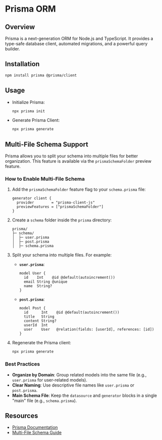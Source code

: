 # Prisma ORM

## Overview
Prisma is a next-generation ORM for Node.js and TypeScript. It provides a type-safe database client, automated migrations, and a powerful query builder.

## Installation
```bash
npm install prisma @prisma/client
```

## Usage
- Initialize Prisma:
  ```bash
  npx prisma init
  ```
- Generate Prisma Client:
  ```bash
  npx prisma generate
  ```

## Multi-File Schema Support
Prisma allows you to split your schema into multiple files for better organization. This feature is available via the `prismaSchemaFolder` preview feature.

### How to Enable Multi-File Schema
1. Add the `prismaSchemaFolder` feature flag to your `schema.prisma` file:
   ```prisma
   generator client {
     provider        = "prisma-client-js"
     previewFeatures = ["prismaSchemaFolder"]
   }
   ```

2. Create a `schema` folder inside the `prisma` directory:
   ```
   prisma/
   ├─ schema/
   │  ├─ user.prisma
   │  ├─ post.prisma
   │  ├─ schema.prisma
   ```

3. Split your schema into multiple files. For example:
   - **`user.prisma`**:
     ```prisma
     model User {
       id    Int    @id @default(autoincrement())
       email String @unique
       name  String?
     }
     ```
   - **`post.prisma`**:
     ```prisma
     model Post {
       id      Int    @id @default(autoincrement())
       title   String
       content String?
       userId  Int
       user    User   @relation(fields: [userId], references: [id])
     }
     ```

4. Regenerate the Prisma client:
   ```bash
   npx prisma generate
   ```

### Best Practices
- **Organize by Domain**: Group related models into the same file (e.g., `user.prisma` for user-related models).
- **Clear Naming**: Use descriptive file names like `user.prisma` or `post.prisma`.
- **Main Schema File**: Keep the `datasource` and `generator` blocks in a single "main" file (e.g., `schema.prisma`).

## Resources
- [Prisma Documentation](https://www.prisma.io/docs)
- [Multi-File Schema Guide](https://www.prisma.io/docs/orm/prisma-schema/overview/location) 